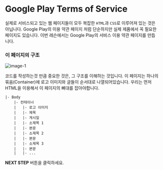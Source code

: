 # Google Play Terms of Service
실제로 서비스되고 있는 웹 페이지들이 모두 복잡한 `HTML`과 `CSS`로 이루어져 있는 것은 아닙니다. Google Play의 이용 약관 페이지 처럼 단순하지만 실제 제품에서 꼭 필요한 페이지도 있습니다. 이번 레슨에서는 Google Play의 서비스 이용 약관 페이지를 만듭니다.



### 이 페이지의 구조
![image-1](https://res.cloudinary.com/dyiqg9qhi/image/upload/v1532609841/wire/img-wire-01.jpg)



코드를 작성하는것 만큼 중요한 것은, 그 구조를 이해하는 것입니다. 이 페이지는 하나의 묶음(Container)에 로고 이미지와 글들이 순서대로 나열되어있습니다. 우리는 먼저 HTML을 이용해서 이 페이지의 뼈대를 잡아야합니다.

```
|- Body
    |- 컨테이너
    |   |- 로고 이미지
    |   |- 제목
    |   |- 게시일
    |   |- 소제목 1
    |   |- 본문
    |   |- 소제목 2
    |   |- 본문
    |   |- 소제목 3
    |   |- 본문
    |   |- ...
```



**NEXT STEP** 버튼을 클릭하세요.